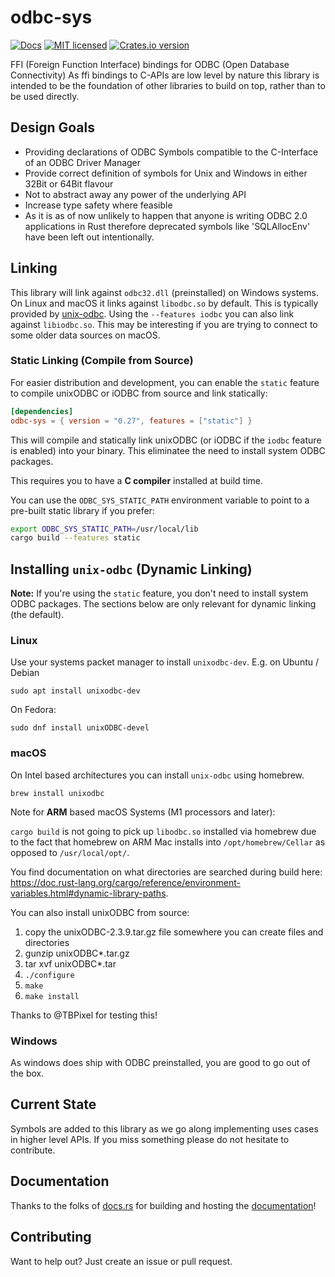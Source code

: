 # odbc-sys

[![Docs](https://docs.rs/odbc-sys/badge.svg)](https://docs.rs/odbc-sys/)
[![MIT licensed](https://img.shields.io/github/license/mashape/apistatus.svg)](https://github.com/pacman82/odbc-sys/blob/main/LICENSE)
[![Crates.io version](https://img.shields.io/crates/v/odbc-sys)](https://crates.io/crates/odbc-sys)

FFI (Foreign Function Interface) bindings for ODBC (Open Database Connectivity)
As ffi bindings to C-APIs are low level by nature this library is intended to be the foundation of
other libraries to build on top, rather than to be used directly.

## Design Goals

* Providing declarations of ODBC Symbols compatible to the C-Interface of an ODBC Driver Manager
* Provide correct definition of symbols for Unix and Windows in either 32Bit or 64Bit flavour
* Not to abstract away any power of the underlying API
* Increase type safety where feasible
* As it is as of now unlikely to happen that anyone is writing ODBC 2.0 applications in Rust
  therefore deprecated symbols like 'SQLAllocEnv' have been left out intentionally.

## Linking

This library will link against `odbc32.dll` (preinstalled) on Windows systems. On Linux and macOS it links against `libodbc.so` by default. This is typically provided by [unix-odbc](http://www.unixodbc.org/). Using the `--features iodbc` you can also link against `libiodbc.so`. This may be interesting if you are trying to connect to some older data sources on macOS.

### Static Linking (Compile from Source)

For easier distribution and development, you can enable the `static` feature to compile unixODBC or iODBC from source and link statically:

```toml
[dependencies]
odbc-sys = { version = "0.27", features = ["static"] }
```

This will compile and statically link unixODBC (or iODBC if the `iodbc` feature is enabled)
into your binary. This eliminatee the need to install system ODBC packages.

This requires you to have a **C compiler** installed at build time.

You can use the `ODBC_SYS_STATIC_PATH` environment variable to point
to a pre-built static library if you prefer:

```bash
export ODBC_SYS_STATIC_PATH=/usr/local/lib
cargo build --features static
```

## Installing `unix-odbc` (Dynamic Linking)

**Note:** If you're using the `static` feature, you don't need to install system ODBC packages. The sections below are only relevant for dynamic linking (the default).

### Linux

Use your systems packet manager to install `unixodbc-dev`. E.g. on Ubuntu / Debian

```shell
sudo apt install unixodbc-dev
```

On Fedora:

```shell
sudo dnf install unixODBC-devel
```

### macOS

On Intel based architectures you can install `unix-odbc` using homebrew.

```shell
brew install unixodbc
```

Note for **ARM** based macOS Systems (M1 processors and later):

`cargo build` is not going to pick up `libodbc.so` installed via homebrew due to the fact that homebrew on ARM Mac installs into `/opt/homebrew/Cellar` as opposed to `/usr/local/opt/`.

You find documentation on what directories are searched during build here: <https://doc.rust-lang.org/cargo/reference/environment-variables.html#dynamic-library-paths>.

You can also install unixODBC from source:

1. copy the unixODBC-2.3.9.tar.gz file somewhere you can create files and directories
2. gunzip unixODBC*.tar.gz
3. tar xvf unixODBC*.tar
4. `./configure`
5. `make`
6. `make install`

Thanks to @TBPixel for testing this!

### Windows

As windows does ship with ODBC preinstalled, you are good to go out of the box.

## Current State

Symbols are added to this library as we go along implementing uses cases in higher level APIs. If you miss something please do not hesitate to contribute.

## Documentation

Thanks to the folks of [docs.rs] for building and hosting the [documentation]!

## Contributing

Want to help out? Just create an issue or pull request.

[docs.rs]: https://docs.rs
[documentation]: https://docs.rs/odbc-sys/
